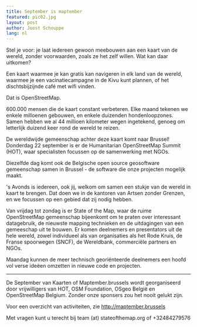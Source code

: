 ```yaml
---
title: September is maptember
featured: pic02.jpg
layout: post
author: Joost Schouppe
lang: nl
---
```


Stel je voor: je laat iedereen gewoon meebouwen aan een kaart van de wereld, zonder voorwaarden, zoals ze het zelf willen. Wat kan daar uitkomen?

Een kaart waarmee je kan gratis kan navigeren in elk land van de wereld, waarmee je een vacinatiecampagne in de Kivu kunt plannen, of het dischtsbijzijnde café met wifi vinden.

Dat is OpenStreetMap.

600.000 mensen die de kaart constant verbeteren. Elke maand tekenen we enkele milloenen gebouwen, en enkele duizenden hondenloopzones. Samen hebben we al 44 millioen kilometer wegen ingetekend, genoeg om letterlijk duizend keer rond de wereld te reizen. 

De wereldwijde gemeenschap achter deze kaart komt naar Brussel! Donderdag 22 september is er de Humanitarian OpenStreetMap Summit (HOT), waar specialisten focussen op de samenwerking met NGOs.

Diezelfde dag komt ook de Belgische open source geosoftware gemeenschap samen in Brussel - de software die onze projecten mogelijk maakt.

 

's Avonds is iedereen, ook jij, welkom om samen een stukje van de wereld in kaart te brengen. Dat doen we in de kantoren van Artsen zonder Grenzen, en we focussen op een gebied dat zij nodig hebben.

 

Van vrijdag tot zondag is er State of the Map, waar de ruime OpenStreetMap gemeenschap bijeenkomt om te praten over interessant datagebruik, de nieuwste mapping technieken en de uitdagingen van een gemeeschap uit te bouwen. Er komen deelnemers en presentators uit de hele wereld, zowel individueel als van organisaties als het Rode Kruis, de Franse spoorwegen (SNCF), de Wereldbank, commerciële partners en NGOs.

 

Maandag kunnen de meer technisch georiënteerde deelnemers een hoofd vol verse ideëen omzetten in nieuwe code en projecten.

---

De September van Kaarten of Maptember.brussels wordt georganiseerd door vrijwilligers van HOT, OSM Foundation, OSgeo België en OpenStreetMap Belgium. Zonder onze sponsers zou het nooit gelukt zijn.

 

Voor een overzicht van activiteiten, zie http://maptember.brussels

Met vragen kunt u terecht bij team (at) stateofthemap.org of +32484279576
